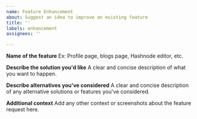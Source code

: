 ```yaml
---
name: Feature Enhancement
about: Suggest an idea to improve an existing feature
title: ''
labels: enhancement
assignees: ''

---
```


**Name of the feature**
Ex: Profile page, blogs page, Hashnode editor, etc.

**Describe the solution you'd like**
A clear and concise description of what you want to happen.

**Describe alternatives you've considered**
A clear and concise description of any alternative solutions or features you've considered.

**Additional context**
Add any other context or screenshots about the feature request here.
